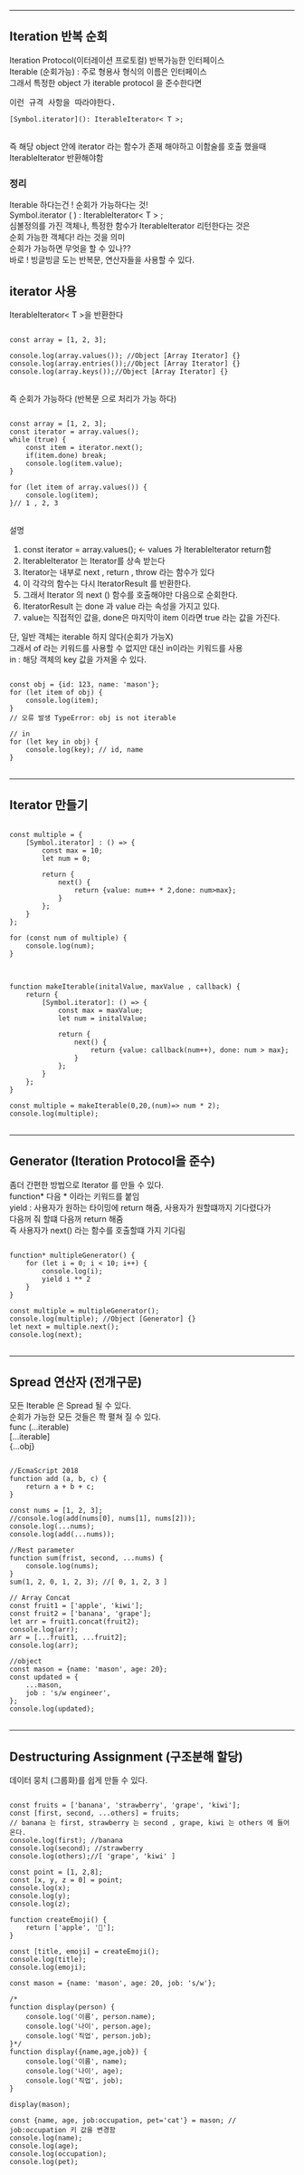 
***
## Iteration 반복 순회
Iteration Protocol(이터레이션 프로토컬) 반복가능한 인터페이스   
Iterable (순회가능) : 주로 형용사 형식의 이름은 인터페이스   
그래서 특정한 object 가 iterable protocol 을 준수한다면
<pre>
이런 규격 사항을 따라야한다.
<code>
[Symbol.iterator](): IterableIterator< T >;
</code>
</pre>
즉 해당 object 안에 iterator 라는 함수가 존재 해야하고 이함술를 호출 했을때 IterableIterator 반환해야함   
### 정리
Iterable 하다는건 ! 순회가 가능하다는 것!   
 Symbol.iterator ( ) : IterableIterator< T > ;   
심볼정의를 가진 객체나, 특정한 함수가 IterableIterator<T> 리턴한다는 것은   
순회 가능한 객체다! 라는 것을 의미   
순회가 가능하면 무엇을 할 수 있나??   
바로 ! 빙글빙글 도는 반복문, 연산자들을 사용할 수 있다.   
## iterator 사용
IterableIterator< T >을 반환한다
<pre>
<code>
const array = [1, 2, 3];

console.log(array.values()); //Object [Array Iterator] {}
console.log(array.entries());//Object [Array Iterator] {}
console.log(array.keys());//Object [Array Iterator] {}
</code>
</pre>
즉 순회가 가능하다 (반복문 으로 처리가 가능 하다)
<pre>
<code>
const array = [1, 2, 3];
const iterator = array.values();
while (true) {
    const item = iterator.next();
    if(item.done) break;
    console.log(item.value);
}

for (let item of array.values()) {
    console.log(item);
}// 1 , 2, 3
</code>
</pre>
설명
1. const iterator = array.values(); <- values 가 IterableIterator return함
2. IterableIterator 는 Iterator를 상속 받는다
3. Iterator는 내부로 next , return , throw 라는 함수가 있다
4. 이 각각의 함수는 다시 IteratorResult 를 반환한다.
5. 그래서 Iterator 의 next () 함수를 호출해야만 다음으로 순회한다.
6. IteratorResult 는 done 과 value 라는 속성을 가지고 있다.
7. value는 직접적인 값을, done은 마지막이 item 이라면 true 라는 값을 가진다.   

단, 일반 객체는 iterable 하지 않다(순회가 가능X)   
그래서 of 라는 키워드를 사용할 수 없지만 대신 in이라는 키워드를 사용    
in : 해당 객체의 key 값을 가져올 수 있다.
<pre>
<code>
const obj = {id: 123, name: 'mason'};
for (let item of obj) {
    console.log(item);
}
// 오류 발생 TypeError: obj is not iterable

// in 
for (let key in obj) {
    console.log(key); // id, name
}
</code>
</pre>
***
## Iterator 만들기
<pre>
<code>
const multiple = {
    [Symbol.iterator] : () => {
        const max = 10;
        let num = 0;

        return {
            next() {
                return {value: num++ * 2,done: num>max};
            }
        };
    }
};

for (const num of multiple) {
    console.log(num);
}
</code>
</pre>

<pre>
<code>
function makeIterable(initalValue, maxValue , callback) {
    return {
        [Symbol.iterator]: () => {
            const max = maxValue;
            let num = initalValue;

            return {
                next() {
                    return {value: callback(num++), done: num > max};
                }
            };
        }
    };
}

const multiple = makeIterable(0,20,(num)=> num * 2);
console.log(multiple);
</code>
</pre>


***
## Generator (Iteration Protocol을 준수)
좀더 간편한 방법으로 Iterator 를 만들 수 있다.   
function* 다음 * 이라는 키워드를 붙임   
yield : 사용자가 원하는 타이밍에 return 해줌, 사용자가 원할떄까지 기다렸다가   
다음꺼 줘 할떄 다음꺼 return 해줌   
즉 사용자가 next() 라는 함수를 호출할떄 가지 기다림
<pre>
<code>
function* multipleGenerator() {
    for (let i = 0; i < 10; i++) {
        console.log(i);
        yield i ** 2 
    }
}

const multiple = multipleGenerator();
console.log(multiple); //Object [Generator] {}
let next = multiple.next();
console.log(next);
</code>
</pre>
***
## Spread 연산자 (전개구문)
모든 Iterable 은 Spread 될 수 있다.   
순회가 가능한 모든 것들은 쫙 펼쳐 질 수 있다.   
func (...iterable)   
[...iterable]   
{...obj}
<pre>
<code>
//EcmaScript 2018
function add (a, b, c) {
    return a + b + c;
}

const nums = [1, 2, 3];
//console.log(add(nums[0], nums[1], nums[2]));
console.log(...nums);
console.log(add(...nums));

//Rest parameter
function sum(frist, second, ...nums) {
    console.log(nums);
}
sum(1, 2, 0, 1, 2, 3); //[ 0, 1, 2, 3 ]

// Array Concat
const fruit1 = ['apple', 'kiwi'];
const fruit2 = ['banana', 'grape'];
let arr = fruit1.concat(fruit2);
console.log(arr);
arr = [...fruit1, ...fruit2];
console.log(arr);

//object
const mason = {name: 'mason', age: 20};
const updated = {
    ...mason,
    job : 's/w engineer',
};
console.log(updated);
</code>
</pre>
***
## Destructuring Assignment (구조분해 할당)
데이터 뭉치 (그룹화)를 쉽게 만들 수 있다.
<pre>
<code>
const fruits = ['banana', 'strawberry', 'grape', 'kiwi'];
const [first, second, ...others] = fruits;
// banana 는 first, strawberry 는 second , grape, kiwi 는 others 에 들어온다.
console.log(first); //banana
console.log(second); //strawberry
console.log(others);//[ 'grape', 'kiwi' ]

const point = [1, 2,8];
const [x, y, z = 0] = point;
console.log(x);
console.log(y);
console.log(z);

function createEmoji() {
    return ['apple', '🍎'];
}

const [title, emoji] = createEmoji();
console.log(title);
console.log(emoji);

const mason = {name: 'mason', age: 20, job: 's/w'};

/*
function display(person) {
    console.log('이름', person.name);
    console.log('나이', person.age);
    console.log('직업', person.job);
}*/
function display({name,age,job}) {
    console.log('이름', name);
    console.log('나이', age);
    console.log('직업', job);
}

display(mason);

const {name, age, job:occupation, pet='cat'} = mason; // job:occupation 키 값을 변경함
console.log(name);
console.log(age);
console.log(occupation);
console.log(pet);
</code>
</pre>